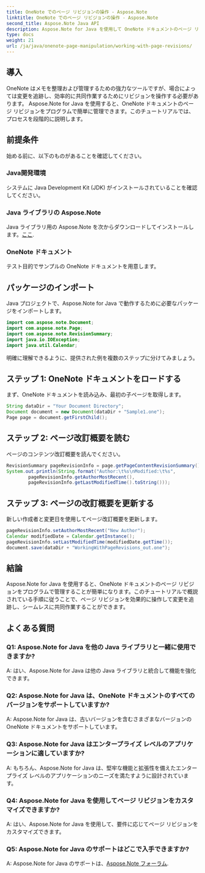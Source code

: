 ```yaml
---
title: OneNote でのページ リビジョンの操作 - Aspose.Note
linktitle: OneNote でのページ リビジョンの操作 - Aspose.Note
second_title: Aspose.Note Java API
description: Aspose.Note for Java を使用して OneNote ドキュメントのページ リビジョンを管理する方法を学習します。効果的なリビジョン追跡とコラボレーションのためのステップバイステップのガイドを提供します。
type: docs
weight: 21
url: /ja/java/onenote-page-manipulation/working-with-page-revisions/
---
```

## 導入

OneNote はメモを整理および管理するための強力なツールですが、場合によっては変更を追跡し、効率的に共同作業するためにリビジョンを操作する必要があります。 Aspose.Note for Java を使用すると、OneNote ドキュメントのページ リビジョンをプログラムで簡単に管理できます。このチュートリアルでは、プロセスを段階的に説明します。

## 前提条件

始める前に、以下のものがあることを確認してください。

### Java開発環境

システムに Java Development Kit (JDK) がインストールされていることを確認してください。

### Java ライブラリの Aspose.Note

Java ライブラリ用の Aspose.Note を次からダウンロードしてインストールします。[ここ](https://releases.aspose.com/note/java/).

### OneNote ドキュメント

テスト目的でサンプルの OneNote ドキュメントを用意します。

## パッケージのインポート

Java プロジェクトで、Aspose.Note for Java で動作するために必要なパッケージをインポートします。

```java
import com.aspose.note.Document;
import com.aspose.note.Page;
import com.aspose.note.RevisionSummary;
import java.io.IOException;
import java.util.Calendar;
```

明確に理解できるように、提供された例を複数のステップに分けてみましょう。

## ステップ 1: OneNote ドキュメントをロードする

まず、OneNote ドキュメントを読み込み、最初の子ページを取得します。

```java
String dataDir = "Your Document Directory";
Document document = new Document(dataDir + "Sample1.one");
Page page = document.getFirstChild();
```

## ステップ 2: ページ改訂概要を読む

ページのコンテンツ改訂概要を読んでください。

```java
RevisionSummary pageRevisionInfo = page.getPageContentRevisionSummary();
System.out.println(String.format("Author:\t%s\nModified:\t%s",
        pageRevisionInfo.getAuthorMostRecent(),
        pageRevisionInfo.getLastModifiedTime().toString()));
```

## ステップ 3: ページの改訂概要を更新する

新しい作成者と変更日を使用してページ改訂概要を更新します。

```java
pageRevisionInfo.setAuthorMostRecent("New Author");
Calendar modifiedDate = Calendar.getInstance();
pageRevisionInfo.setLastModifiedTime(modifiedDate.getTime());
document.save(dataDir + "WorkingWithPageRevisions_out.one");
```

## 結論

Aspose.Note for Java を使用すると、OneNote ドキュメントのページ リビジョンをプログラムで管理することが簡単になります。このチュートリアルで概説されている手順に従うことで、ページ リビジョンを効果的に操作して変更を追跡し、シームレスに共同作業することができます。

## よくある質問

### Q1: Aspose.Note for Java を他の Java ライブラリと一緒に使用できますか?

A: はい、Aspose.Note for Java は他の Java ライブラリと統合して機能を強化できます。

### Q2: Aspose.Note for Java は、OneNote ドキュメントのすべてのバージョンをサポートしていますか?

A: Aspose.Note for Java は、古いバージョンを含むさまざまなバージョンの OneNote ドキュメントをサポートしています。

### Q3: Aspose.Note for Java はエンタープライズ レベルのアプリケーションに適していますか?

A: もちろん、Aspose.Note for Java は、堅牢な機能と拡張性を備えたエンタープライズ レベルのアプリケーションのニーズを満たすように設計されています。

### Q4: Aspose.Note for Java を使用してページ リビジョンをカスタマイズできますか?

A: はい、Aspose.Note for Java を使用して、要件に応じてページ リビジョンをカスタマイズできます。

### Q5: Aspose.Note for Java のサポートはどこで入手できますか?

 A: Aspose.Note for Java のサポートは、[Aspose.Note フォーラム](https://forum.aspose.com/c/note/28).